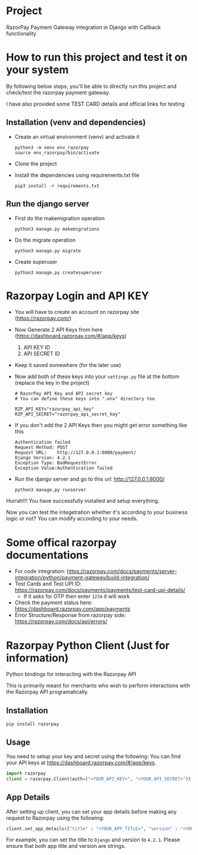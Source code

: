 # Project
RazorPay Payment Gateway integration in Django with Callback functionality

# How to run this project and test it on your system
By following below steps, you'll be able to directly run this project and check/test the razorpay payment gateway.

I have also provided some TEST CARD details and official links for testing

## Installation (venv and dependencies)
- Create an virtual environment (venv) and activate it
    ```
    python3 -m venv env_razorpay
    source env_razorpay/bin/activate
    ```
- Clone the project

- Install the dependencies using requirements.txt file
    ```
    pip3 install -r requirements.txt
    ```
## Run the django server
- First do the makemigration operation
    ```
    python3 manage.py makemigrations
    ```
- Do the migrate operation
    ```
    python3 manage.py migrate
    ```
- Create superuser
    ```
    python3 manage.py createsuperuser
    ```

# Razorpay Login and API KEY
- You will have to create an account on razorpay site (https://razorpay.com/)
- Now Generate 2 API Keys from here (https://dashboard.razorpay.com/#/app/keys)
    1. API KEY ID
    2. API SECRET ID

- Keep it saved somewhere (for the later use)
- Now add both of these keys into your `settings.py` file at the bottom (replace the key in the project)
    ```
    # RazorPay API Key and API secret key
    # You can define these keys into ".env" directory too
    
    RZP_API_KEY="razorpay_api_key"
    RZP_API_SECRET="razorpay_api_secret_key"
    ```
- If you don't add the 2 API Keys then you might get error something like this
    ```BadRequestError at /payment/
    Authentication failed
    Request Method:	POST
    Request URL:	http://127.0.0.1:8000/payment/
    Django Version:	4.2.1
    Exception Type:	BadRequestError
    Exception Value:Authentication failed
    ```

- Run the django server and go to this url: http://127.0.0.1:8000/
    ```
    python3 manage.py runserver
    ```

Hurrah!!! You have successfully installed and setup everything.

Now you can test the integetration whether it's according to your business logic or not? You can modify according to your needs.

# Some offical razorpay documentations

- For code integration: https://razorpay.com/docs/payments/server-integration/python/payment-gateway/build-integration/
- Test Cards and Test UPI ID: https://razorpay.com/docs/payments/payments/test-card-upi-details/
    - If it asks for OTP then enter `1234` it will work
- Check the payment status here: https://dashboard.razorpay.com/app/payments
- Error Structure/Response from razorpay side: https://razorpay.com/docs/api/errors/


# Razorpay Python Client (Just for information)
Python bindings for interacting with the Razorpay API

This is primarily meant for merchants who wish to perform interactions with the Razorpay API programatically.

## Installation

```
pip install razorpay
```

## Usage

You need to setup your key and secret using the following:
You can find your API keys at <https://dashboard.razorpay.com/#/app/keys>.

```py
import razorpay
client = razorpay.Client(auth=("<YOUR_API_KEY>", "<YOUR_API_SECRET>"))
```

## App Details

After setting up client, you can set your app details before making any request
to Razorpay using the following:

```py
client.set_app_details({"title" : "<YOUR_APP_TITLE>", "version" : "<YOUR_APP_VERSION>"})
```

For example, you can set the title to `Django` and version to `4.2.1`. Please ensure
that both app title and version are strings.
